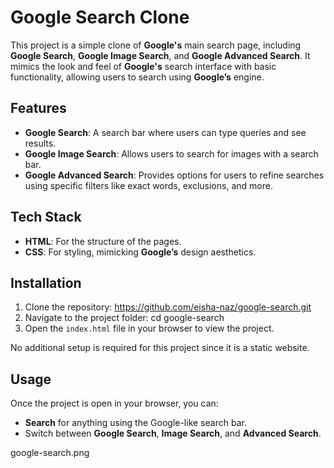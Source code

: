 

# **Google Search Clone**

This project is a simple clone of **Google's** main search page, including **Google Search**, **Google Image Search**, and **Google Advanced Search**. It mimics the look and feel of **Google's** search interface with basic functionality, allowing users to search using **Google’s** engine.

## **Features**

- **Google Search**: A search bar where users can type queries and see results.
- **Google Image Search**: Allows users to search for images with a search bar.
- **Google Advanced Search**: Provides options for users to refine searches using specific filters like exact words, exclusions, and more.

## **Tech Stack**

- **HTML**: For the structure of the pages.
- **CSS**: For styling, mimicking **Google’s** design aesthetics.

 ## **Installation**

1. Clone the repository: https://github.com/eisha-naz/google-search.git
2. Navigate to the project folder: cd google-search
3. Open the `index.html` file in your browser to view the project.

No additional setup is required for this project since it is a static website.

## **Usage**

Once the project is open in your browser, you can:

- **Search** for anything using the Google-like search bar.
- Switch between **Google Search**, **Image Search**, and **Advanced Search**.

google-search.png


